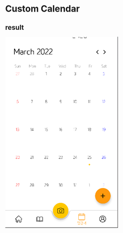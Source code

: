 # Custom Calendar

## result

![RESULT](https://github.com/leeboyeon/CustomUI/blob/main/CustomCalendar/app/src/main/res/drawable/result.png)
